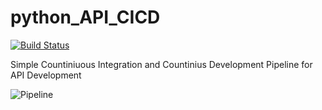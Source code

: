 # python_API_CICD 

[![Build Status](https://travis-ci.org/HemantAHK/python_API_CICD.svg?branch=master)](https://travis-ci.org/HemantAHK/python_API_CICD)

Simple Countiniuous Integration and Countinius Development Pipeline for API Development

![Pipeline](https://miro.medium.com/max/875/1*z6dyw9e-wPWYxRYZWhSXKQ.png)
